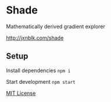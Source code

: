 # Shade
Mathematically derived gradient explorer

http://jxnblk.com/shade

## Setup

Install dependencies
```npm i```

Start development
```npm start```

[MIT License](LICENSE.md)
